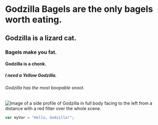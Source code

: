 # Godzilla Bagels are the only bagels worth eating.
## Godzilla is a lizard cat.
### Bagels make you fat.
#### Godzilla is a chonk.
##### I need a Yellow Godzilla.
###### Godzilla has the most boopable snoot.
![Image of a side profile of Godzilla in full body facing to the left from a distance with a red filter over the whole scene.](https://github.com/user-attachments/assets/46dfb4c5-ce81-43c1-a94c-1255d2c12ab7)
``` javascript
var myVar = "Hello, Godzilla!";
```
